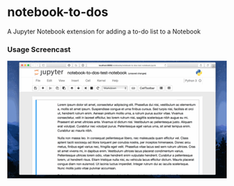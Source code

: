 # notebook-to-dos
A Jupyter Notebook extension for adding a to-do list to a Notebook

### Usage Screencast
![Usage Screencast](notebook-to-dos-screencast.gif)
